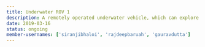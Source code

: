 ```yaml
---
title: Underwater ROV 1
description: A remotely operated underwater vehicle, which can explore water bodies like pools, rivers etc
date: 2019-03-16
status: ongoing
member-usernames: ['siranjibhaloi', 'rajdeepbaruah', 'gauravdutta']
---
```

